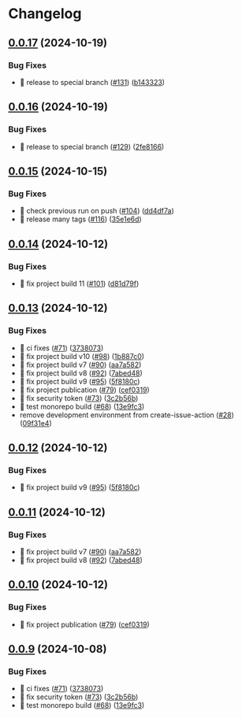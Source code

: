 # Changelog

## [0.0.17](https://github.com/bagermen/rnd-images/compare/base-v0.0.16...base-v0.0.17) (2024-10-19)


### Bug Fixes

* 🐛 release to special branch ([#131](https://github.com/bagermen/rnd-images/issues/131)) ([b143323](https://github.com/bagermen/rnd-images/commit/b1433231464e3be1604900f0f4acb103905b65ca))

## [0.0.16](https://github.com/bagermen/rnd-images/compare/base-v0.0.15...base-v0.0.16) (2024-10-19)


### Bug Fixes

* 🐛 release to special branch ([#129](https://github.com/bagermen/rnd-images/issues/129)) ([2fe8166](https://github.com/bagermen/rnd-images/commit/2fe8166c879b48156dc592c9cc110b463329d9e2))

## [0.0.15](https://github.com/bagermen/rnd-images/compare/base-v0.0.14...base-v0.0.15) (2024-10-15)


### Bug Fixes

* 🐛 check previous run on push ([#104](https://github.com/bagermen/rnd-images/issues/104)) ([dd4df7a](https://github.com/bagermen/rnd-images/commit/dd4df7a3c48bb1a212eff7516645a3540a86f391))
* 🐛 release many tags ([#116](https://github.com/bagermen/rnd-images/issues/116)) ([35e1e6d](https://github.com/bagermen/rnd-images/commit/35e1e6d79b430c226d5aa210045406fb25e93631))

## [0.0.14](https://github.com/bagermen/rnd-images/compare/base-v0.0.13...base-v0.0.14) (2024-10-12)


### Bug Fixes

* 🐛 fix project build 11 ([#101](https://github.com/bagermen/rnd-images/issues/101)) ([d81d79f](https://github.com/bagermen/rnd-images/commit/d81d79f0adddee9345e36f40eaa03ca81856ecca))

## [0.0.13](https://github.com/bagermen/rnd-images/compare/base-v0.0.12...base-v0.0.13) (2024-10-12)


### Bug Fixes

* 🐛 ci fixes ([#71](https://github.com/bagermen/rnd-images/issues/71)) ([3738073](https://github.com/bagermen/rnd-images/commit/3738073e53de93d64bbfb5f03a09d99966623df1))
* 🐛 fix project build v10 ([#98](https://github.com/bagermen/rnd-images/issues/98)) ([1b887c0](https://github.com/bagermen/rnd-images/commit/1b887c0da0d8848fab0eb5690ed41fff3f26439f))
* 🐛 fix project build v7 ([#90](https://github.com/bagermen/rnd-images/issues/90)) ([aa7a582](https://github.com/bagermen/rnd-images/commit/aa7a582d5e4928008f4fffec2629cd41ef2572ce))
* 🐛 fix project build v8 ([#92](https://github.com/bagermen/rnd-images/issues/92)) ([7abed48](https://github.com/bagermen/rnd-images/commit/7abed48cb53dbe3e4f07c957b5e00e1178b9e46c))
* 🐛 fix project build v9 ([#95](https://github.com/bagermen/rnd-images/issues/95)) ([5f8180c](https://github.com/bagermen/rnd-images/commit/5f8180cd2d2012fb21c4016603827af40285224e))
* 🐛 fix project publication ([#79](https://github.com/bagermen/rnd-images/issues/79)) ([cef0319](https://github.com/bagermen/rnd-images/commit/cef0319a0ae93d8d1e13d1cb273d1ac0bbbb58ce))
* 🐛 fix security token ([#73](https://github.com/bagermen/rnd-images/issues/73)) ([3c2b56b](https://github.com/bagermen/rnd-images/commit/3c2b56b1af59514c14f4dbc7b36d7db1e7d897f2))
* 🐛 test monorepo build ([#68](https://github.com/bagermen/rnd-images/issues/68)) ([13e9fc3](https://github.com/bagermen/rnd-images/commit/13e9fc31af5a2c5cf83fa499278355cfd1371186))
* remove development environment  from create-issue-action ([#28](https://github.com/bagermen/rnd-images/issues/28)) ([09f31e4](https://github.com/bagermen/rnd-images/commit/09f31e4188e89e57d5e29f476a26a11bca9105f6))

## [0.0.12](https://github.com/bagermen/rnd-images/compare/0.0.11...v0.0.12) (2024-10-12)


### Bug Fixes

* 🐛 fix project build v9 ([#95](https://github.com/bagermen/rnd-images/issues/95)) ([5f8180c](https://github.com/bagermen/rnd-images/commit/5f8180cd2d2012fb21c4016603827af40285224e))

## [0.0.11](https://github.com/bagermen/rnd-images/compare/0.0.10...0.0.11) (2024-10-12)


### Bug Fixes

* 🐛 fix project build v7 ([#90](https://github.com/bagermen/rnd-images/issues/90)) ([aa7a582](https://github.com/bagermen/rnd-images/commit/aa7a582d5e4928008f4fffec2629cd41ef2572ce))
* 🐛 fix project build v8 ([#92](https://github.com/bagermen/rnd-images/issues/92)) ([7abed48](https://github.com/bagermen/rnd-images/commit/7abed48cb53dbe3e4f07c957b5e00e1178b9e46c))

## [0.0.10](https://github.com/bagermen/rnd-images/compare/0.0.9...0.0.10) (2024-10-12)


### Bug Fixes

* 🐛 fix project publication ([#79](https://github.com/bagermen/rnd-images/issues/79)) ([cef0319](https://github.com/bagermen/rnd-images/commit/cef0319a0ae93d8d1e13d1cb273d1ac0bbbb58ce))

## [0.0.9](https://github.com/bagermen/rnd-images/compare/v0.0.8...0.0.9) (2024-10-08)


### Bug Fixes

* 🐛 ci fixes ([#71](https://github.com/bagermen/rnd-images/issues/71)) ([3738073](https://github.com/bagermen/rnd-images/commit/3738073e53de93d64bbfb5f03a09d99966623df1))
* 🐛 fix security token ([#73](https://github.com/bagermen/rnd-images/issues/73)) ([3c2b56b](https://github.com/bagermen/rnd-images/commit/3c2b56b1af59514c14f4dbc7b36d7db1e7d897f2))
* 🐛 test monorepo build ([#68](https://github.com/bagermen/rnd-images/issues/68)) ([13e9fc3](https://github.com/bagermen/rnd-images/commit/13e9fc31af5a2c5cf83fa499278355cfd1371186))
